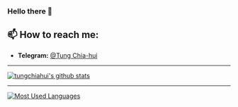 ### Hello there 👋

<!--
**XayahSuSuSu/XayahSuSuSu** is a ✨ _special_ ✨ repository because its `README.md` (this file) appears on your GitHub profile.

Here are some ideas to get you started:

- 🔭 I’m currently working on ...
- 🌱 I’m currently learning ...
- 👯 I’m looking to collaborate on ...
- 🤔 I’m looking for help with ...
- 💬 Ask me about ...
- 😄 Pronouns: ...
- ⚡ Fun fact: ...
-->
## 📫 **How to reach me:**  
- **Telegram:** [@Tung Chia-hui](https://t.me/TungChiahui)

<!--    - **Blog:** [AcmeZone](https://acmezone.top)    -->
****
[![tungchiahui's github stats](https://github-readme-stats.vercel.app/api?username=tungchiahui&count_private=true)](https://github.com/anuraghazra/github-readme-stats)
****
[![Most Used Languages](https://github-readme-stats.vercel.app/api/top-langs/?username=tungchiahui)](https://github.com/anuraghazra/github-readme-stats)
